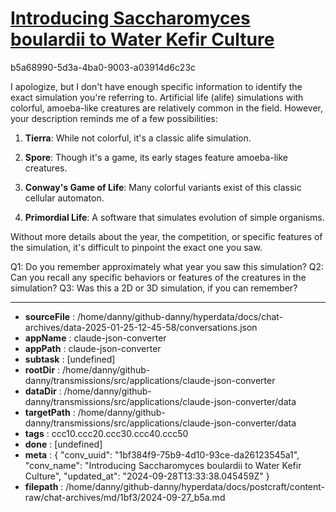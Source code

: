 # [Introducing Saccharomyces boulardii to Water Kefir Culture](https://claude.ai/chat/1bf384f9-75b9-4d10-93ce-da26123545a1)

b5a68990-5d3a-4ba0-9003-a03914d6c23c

 I apologize, but I don't have enough specific information to identify the exact simulation you're referring to. Artificial life (alife) simulations with colorful, amoeba-like creatures are relatively common in the field. However, your description reminds me of a few possibilities:

1. **Tierra**: While not colorful, it's a classic alife simulation.

2. **Spore**: Though it's a game, its early stages feature amoeba-like creatures.

3. **Conway's Game of Life**: Many colorful variants exist of this classic cellular automaton.

4. **Primordial Life**: A software that simulates evolution of simple organisms.

Without more details about the year, the competition, or specific features of the simulation, it's difficult to pinpoint the exact one you saw. 

Q1: Do you remember approximately what year you saw this simulation?
Q2: Can you recall any specific behaviors or features of the creatures in the simulation?
Q3: Was this a 2D or 3D simulation, if you can remember?

---

* **sourceFile** : /home/danny/github-danny/hyperdata/docs/chat-archives/data-2025-01-25-12-45-58/conversations.json
* **appName** : claude-json-converter
* **appPath** : claude-json-converter
* **subtask** : [undefined]
* **rootDir** : /home/danny/github-danny/transmissions/src/applications/claude-json-converter
* **dataDir** : /home/danny/github-danny/transmissions/src/applications/claude-json-converter/data
* **targetPath** : /home/danny/github-danny/transmissions/src/applications/claude-json-converter/data
* **tags** : ccc10.ccc20.ccc30.ccc40.ccc50
* **done** : [undefined]
* **meta** : {
  "conv_uuid": "1bf384f9-75b9-4d10-93ce-da26123545a1",
  "conv_name": "Introducing Saccharomyces boulardii to Water Kefir Culture",
  "updated_at": "2024-09-28T13:33:38.045459Z"
}
* **filepath** : /home/danny/github-danny/hyperdata/docs/postcraft/content-raw/chat-archives/md/1bf3/2024-09-27_b5a.md